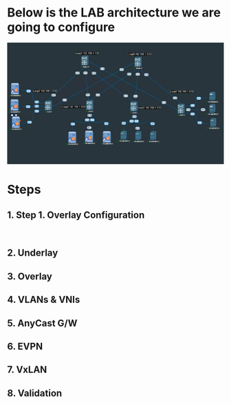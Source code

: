 # Below is the LAB architecture we are going to configure
![](https://github.com/suresh950/DC-Network/blob/main/VXLAN-Config/VXLAN-Lab-2/Image/2025-10-26_11h00_55.png "LAB")

# Steps
## 1. Step 1. Overlay Configuration

```python



```
## 2. Underlay
## 3. Overlay
## 4. VLANs & VNIs
## 5. AnyCast G/W
## 6. EVPN
## 7. VxLAN
## 8. Validation
